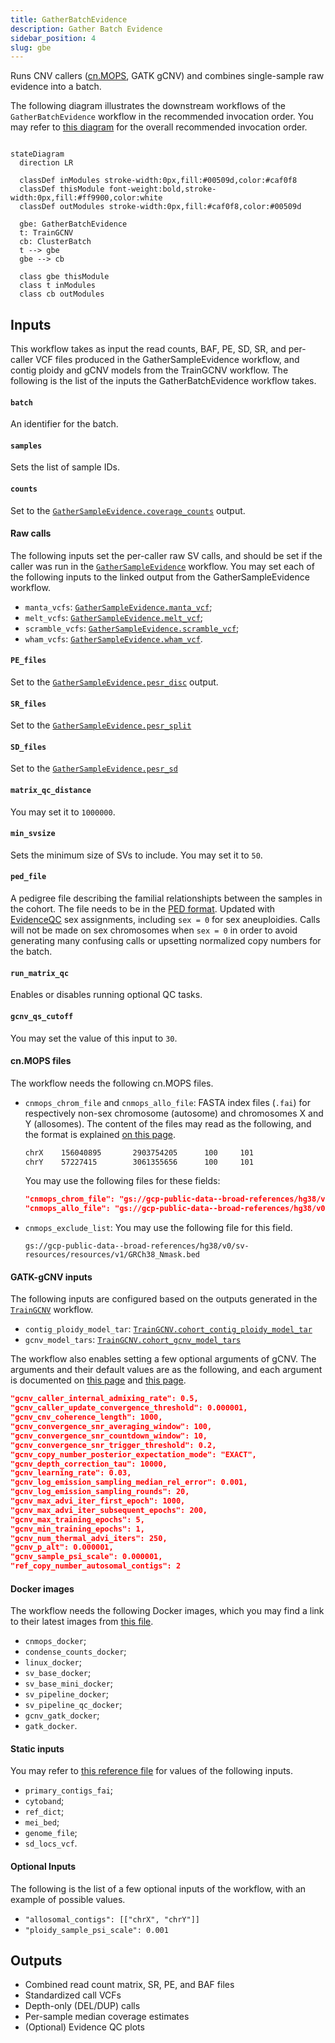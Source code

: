 ```yaml
---
title: GatherBatchEvidence
description: Gather Batch Evidence
sidebar_position: 4
slug: gbe
---
```


Runs CNV callers ([cn.MOPS](https://academic.oup.com/nar/article/40/9/e69/1136601), GATK gCNV) 
and combines single-sample raw evidence into a batch.

The following diagram illustrates the downstream workflows of the `GatherBatchEvidence` workflow 
in the recommended invocation order. You may refer to 
[this diagram](https://github.com/broadinstitute/gatk-sv/blob/main/terra_pipeline_diagram.jpg) 
for the overall recommended invocation order.

```mermaid

stateDiagram
  direction LR
  
  classDef inModules stroke-width:0px,fill:#00509d,color:#caf0f8
  classDef thisModule font-weight:bold,stroke-width:0px,fill:#ff9900,color:white
  classDef outModules stroke-width:0px,fill:#caf0f8,color:#00509d

  gbe: GatherBatchEvidence
  t: TrainGCNV
  cb: ClusterBatch
  t --> gbe
  gbe --> cb
  
  class gbe thisModule
  class t inModules
  class cb outModules
```

## Inputs
This workflow takes as input the read counts, BAF, PE, SD, SR, and per-caller VCF files 
produced in the GatherSampleEvidence workflow, and contig ploidy and gCNV models from 
the TrainGCNV workflow.
The following is the list of the inputs the GatherBatchEvidence workflow takes.


#### `batch`
An identifier for the batch.


#### `samples`
Sets the list of sample IDs. 


#### `counts`
Set to the [`GatherSampleEvidence.coverage_counts`](./gse#coverage-counts) output.


#### Raw calls

The following inputs set the per-caller raw SV calls, and should be set 
if the caller was run in the [`GatherSampleEvidence`](./gse) workflow.
You may set each of the following inputs to the linked output from 
the GatherSampleEvidence workflow.


- `manta_vcfs`: [`GatherSampleEvidence.manta_vcf`](./gse#manta-vcf);
- `melt_vcfs`: [`GatherSampleEvidence.melt_vcf`](./gse#melt-vcf);
- `scramble_vcfs`: [`GatherSampleEvidence.scramble_vcf`](./gse#scramble-vcf);
- `wham_vcfs`: [`GatherSampleEvidence.wham_vcf`](./gse#wham-vcf).

#### `PE_files`
Set to the [`GatherSampleEvidence.pesr_disc`](./gse#pesr-disc) output.

#### `SR_files`
Set to the [`GatherSampleEvidence.pesr_split`](./gse#pesr-split)


#### `SD_files`
Set to the [`GatherSampleEvidence.pesr_sd`](./gse#pesr-sd)


#### `matrix_qc_distance`
You may set it to `1000000`.


#### `min_svsize`
Sets the minimum size of SVs to include. 
You may set it to `50`. 


#### `ped_file`
A pedigree file describing the familial relationshipts between the samples in the cohort.
The file needs to be in the 
[PED format](https://gatk.broadinstitute.org/hc/en-us/articles/360035531972-PED-Pedigree-format).
Updated with [EvidenceQC](./eqc) sex assignments, including 
`sex = 0` for sex aneuploidies. Calls will not be made on sex chromosomes 
when `sex = 0` in order to avoid generating many confusing calls 
or upsetting normalized copy numbers for the batch.


#### `run_matrix_qc`
Enables or disables running optional QC tasks. 


#### `gcnv_qs_cutoff`
You may set the value of this input to `30`.

#### cn.MOPS files
The workflow needs the following cn.MOPS files.

- `cnmops_chrom_file` and `cnmops_allo_file`: FASTA index files (`.fai`) for respectively non-sex chromosome (autosome) and chromosomes X and Y (allosomes). 
  The content of the files may read as the following, 
  and the format is explained [on this page](https://www.htslib.org/doc/faidx.html).

  ```bash
  chrX    156040895       2903754205      100     101
  chrY    57227415        3061355656      100     101
  ```

  You may use the following files for these fields:

  ```json
  "cnmops_chrom_file": "gs://gcp-public-data--broad-references/hg38/v0/sv-resources/resources/v1/autosome.fai"
  "cnmops_allo_file": "gs://gcp-public-data--broad-references/hg38/v0/sv-resources/resources/v1/allosome.fai"
  ```
  
- `cnmops_exclude_list`: You may use the following file for this field.
  ```
  gs://gcp-public-data--broad-references/hg38/v0/sv-resources/resources/v1/GRCh38_Nmask.bed
  ```

#### GATK-gCNV inputs

The following inputs are configured based on the outputs generated in the [`TrainGCNV`](./gcnv) workflow.

- `contig_ploidy_model_tar`: [`TrainGCNV.cohort_contig_ploidy_model_tar`](./gcnv#contig-ploidy-model-tarball)
- `gcnv_model_tars`: [`TrainGCNV.cohort_gcnv_model_tars`](./gcnv#model-tarballs)


The workflow also enables setting a few optional arguments of gCNV.
The arguments and their default values are as the following,
and each argument is documented on 
[this page](https://gatk.broadinstitute.org/hc/en-us/articles/360037593411-PostprocessGermlineCNVCalls)
and
[this page](https://gatk.broadinstitute.org/hc/en-us/articles/360047217671-GermlineCNVCaller).

```json
"gcnv_caller_internal_admixing_rate": 0.5,
"gcnv_caller_update_convergence_threshold": 0.000001,
"gcnv_cnv_coherence_length": 1000,
"gcnv_convergence_snr_averaging_window": 100,
"gcnv_convergence_snr_countdown_window": 10,
"gcnv_convergence_snr_trigger_threshold": 0.2,
"gcnv_copy_number_posterior_expectation_mode": "EXACT",
"gcnv_depth_correction_tau": 10000,
"gcnv_learning_rate": 0.03,
"gcnv_log_emission_sampling_median_rel_error": 0.001,
"gcnv_log_emission_sampling_rounds": 20,
"gcnv_max_advi_iter_first_epoch": 1000,
"gcnv_max_advi_iter_subsequent_epochs": 200,
"gcnv_max_training_epochs": 5,
"gcnv_min_training_epochs": 1,
"gcnv_num_thermal_advi_iters": 250,
"gcnv_p_alt": 0.000001,
"gcnv_sample_psi_scale": 0.000001,
"ref_copy_number_autosomal_contigs": 2
```


#### Docker images

The workflow needs the following Docker images, which you may find a link to their 
latest images from [this file](https://github.com/broadinstitute/gatk-sv/blob/main/inputs/values/dockers.json).

  - `cnmops_docker`;
  - `condense_counts_docker`;
  - `linux_docker`;
  - `sv_base_docker`;
  - `sv_base_mini_docker`;
  - `sv_pipeline_docker`;
  - `sv_pipeline_qc_docker`;
  - `gcnv_gatk_docker`;
  - `gatk_docker`.

#### Static inputs

You may refer to [this reference file](https://github.com/broadinstitute/gatk-sv/blob/main/inputs/values/resources_hg38.json)
for values of the following inputs.

 - `primary_contigs_fai`;
 - `cytoband`;
 - `ref_dict`;
 - `mei_bed`;
 - `genome_file`;
 - `sd_locs_vcf`.


#### Optional Inputs
The following is the list of a few optional inputs of the 
workflow, with an example of possible values. 

- `"allosomal_contigs": [["chrX", "chrY"]]`
- `"ploidy_sample_psi_scale": 0.001`





## Outputs

- Combined read count matrix, SR, PE, and BAF files
- Standardized call VCFs
- Depth-only (DEL/DUP) calls
- Per-sample median coverage estimates
- (Optional) Evidence QC plots
